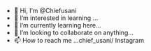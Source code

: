 - 👋 Hi, I’m @Chiefusani
- 👀 I’m interested in learning ...
- 🌱 I’m currently learning here...
- 💞️ I’m looking to collaborate on anything...
- 📫 How to reach me ...chief_usani/ Instagram 

<!---
Chiefusani/Chiefusani is a ✨ special ✨ repository because its `README.md` (this file) appears on your GitHub profile.
You can click the Preview link to take a look at your changes.
--->
